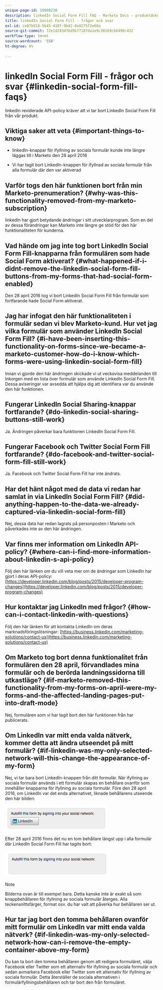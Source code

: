 ```yaml
---
unique-page-id: 10098238
description: linkedIn Social Form Fill FAQ - Marketo Docs - produktdokumentation
title: linkedIn Social Form Fill - frågor och svar
exl-id: ce87b918-5b45-418f-9b42-8e8275f2e60a
source-git-commit: 72e1d29347bd5b77107da1e9c30169cb6490c432
workflow-type: tm+mt
source-wordcount: '558'
ht-degree: 0%

---
```


# linkedIn Social Form Fill - frågor och svar {#linkedin-social-form-fill-faqs}

linkedIn reviderade API-policy kräver att vi tar bort LinkedIn Social Form Fill från vår produkt.

## Viktiga saker att veta {#important-things-to-know}

* linkedIn-knappar för ifyllning av sociala formulär kunde inte längre läggas till i Marketo den 28 april 2016

* Vi har tagit bort LinkedIn-knappen för ifyllnad av sociala formulär från alla formulär där den var aktiverad

## Varför togs den här funktionen bort från min Marketo-prenumeration? {#why-was-this-functionality-removed-from-my-marketo-subscription}

linkedIn har gjort betydande ändringar i sitt utvecklarprogram. Som en del av dessa förändringar kan Marketo inte längre ge stöd för den här funktionaliteten för kunderna.

## Vad hände om jag inte tog bort LinkedIn Social Form Fill-knapparna från formulären som hade Social Form aktiverat? {#what-happened-if-i-didnt-remove-the-linkedin-social-form-fill-buttons-from-my-forms-that-had-social-form-enabled}

Den 28 april 2016 tog vi bort LinkedIn Social Form Fill från formulär som fortfarande hade Social Form aktiverat.

## Jag har infogat den här funktionaliteten i formulär sedan vi blev Marketo-kund. Hur vet jag vilka formulär som använder LinkedIn Social Form Fill? {#i-have-been-inserting-this-functionality-on-forms-since-we-became-a-marketo-customer-how-do-i-know-which-forms-were-using-linkedin-social-form-fill}

Innan vi gjorde den här ändringen skickade vi ut veckovisa meddelanden till Inkorgen med en lista över formulär som använde LinkedIn Social Form Fill. Dessa aviseringar var avsedda att hjälpa dig att identifiera var du använde den här funktionen.

## Fungerar LinkedIn Social Sharing-knappar fortfarande? {#do-linkedin-social-sharing-buttons-still-work}

Ja. Ändringen påverkar bara funktionen LinkedIn Social Form Fill.

## Fungerar Facebook och Twitter Social Form Fill fortfarande? {#do-facebook-and-twitter-social-form-fill-still-work}

Ja. Facebook och Twitter Social Form Fill har inte ändrats.

## Har det hänt något med de data vi redan har samlat in via LinkedIn Social Form Fill? {#did-anything-happen-to-the-data-we-already-captured-via-linkedin-social-form-fill}

Nej, dessa data har redan lagrats på personposten i Marketo och påverkades inte av den här ändringen.

## Var finns mer information om LinkedIn API-policy? {#where-can-i-find-more-information-about-linkedin-s-api-policy}

Följ den här länken om du vill veta mer om de ändringar som LinkedIn har gjort i deras API-policy: [https://developer.linkedin.com/blog/posts/2015/developer-program-changes](https://developer.linkedin.com/blog/posts/2015/developer-program-changes)

## Hur kontaktar jag LinkedIn med frågor? {#how-can-i-contact-linkedin-with-questions}

Följ den här länken för att kontakta LinkedIn om deras marknadsföringslösningar: [https://business.linkedin.com/marketing-solutions/contact-us](https://business.linkedin.com/marketing-solutions/contact-us)

## Om Marketo tog bort denna funktionalitet från formulären den 28 april, förvandlades mina formulär och de berörda landningssidorna till utkastläge? {#if-marketo-removed-this-functionality-from-my-forms-on-april-were-my-forms-and-the-affected-landing-pages-put-into-draft-mode}

Nej, formulären som vi har tagit bort den här funktionen från har publicerats.

## Om LinkedIn var mitt enda valda nätverk, kommer detta att ändra utseendet på mitt formulär? {#if-linkedin-was-my-only-selected-network-will-this-change-the-appearance-of-my-form}

Nej, vi tar bara bort LinkedIn-knappen från ditt formulär. När ifyllning av sociala formulär används i ett formulär skapas en behållare ovanför som innehåller knapparna för ifyllning av sociala formulär. Före den 28 april 2016, om LinkedIn var det enda alternativet, liknade behållarens utseende den här bilden:

![--](assets/one.png)

Efter 28 april 2016 finns det nu en tom behållare längst upp i alla formulär där LinkedIn Social Form Fill har tagits bort:

![--](assets/two.png)

>[!NOTE]
>
>Bilderna ovan är till exempel bara. Detta kanske inte är exakt så som knappbehållaren för ifyllning av sociala formulär återges. Alla teckensnittsfärger, format osv. du har valt att påverka hur behållaren ser ut.

## Hur tar jag bort den tomma behållaren ovanför mitt formulär om LinkedIn var mitt enda valda nätverk? {#if-linkedin-was-my-only-selected-network-how-can-i-remove-the-empty-container-above-my-form}

Du kan ta bort den tomma behållaren genom att redigera formuläret, välja Facebook eller Twitter som ett alternativ för ifyllning av sociala formulär och sedan avmarkera Facebook eller Twitter som ett alternativ för ifyllning av sociala formulär. Detta återställer de sociala alternativen i formulärfyllningsbehållaren och tar bort den från formuläret.

